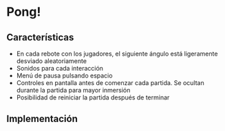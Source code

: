 # Pong!
## Características
- En cada rebote con los jugadores, el siguiente ángulo está ligeramente desviado aleatoriamente
- Sonidos para cada interacción
- Menú de pausa pulsando espacio
- Controles en pantalla antes de comenzar cada partida. Se ocultan durante la partida para mayor inmersión
- Posibilidad de reiniciar la partida después de terminar
## Implementación
